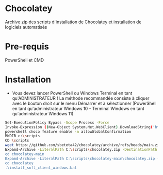 # Chocolatey
Archive zip des scripts d'installation de Chocolatey et installation de logiciels automatisés

# Pre-requis
PowerShell et CMD

# Installation
- Vous devez lancer PowerShell ou Windows Terminal en tant qu'ADMINISTRATEUR ! La méthode recommandée consiste à cliquer avec le bouton droit sur le menu Démarrer et à sélectionner (PowerShell en tant qu'administrateur Windows 10 - Terminal Windows en tant qu'administrateur Windows 11)

```bash  
Set-ExecutionPolicy Bypass -Scope Process -Force
Invoke-Expression ((New-Object System.Net.WebClient).DownloadString('https://chocolatey.org/install.ps1')) -ErrorAction Stop
powershell choco feature enable -n allowGlobalConfirmation
MKDIR c:\scripts
CD \scripts
wget https://github.com/sbeteta42/chocolatey/archive/refs/heads/main.zip -OutFile "C:\scripts\chocolatey.zip"
Expand-Archive -LiteralPath C:\scripts\chocolatey.zip -DestinationPath "C:\scripts\" -Force
cd chocolatey-main 
Expand-Archive -LiteralPath C:\scripts\chocolatey-main\chocolatey.zip -DestinationPath "C:\scripts\chocolatey-main" -Force
cd chocolatey
.\install_soft_client_windows.bat
```

